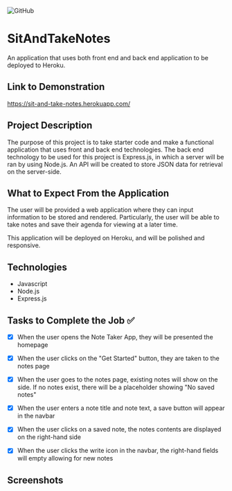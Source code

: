 ![GitHub](https://img.shields.io/github/license/Joeseff6/SitAndTakeNotes)

# SitAndTakeNotes
An application that uses both front end and back end application to be deployed to Heroku.

## Link to Demonstration 

https://sit-and-take-notes.herokuapp.com/

## Project Description

The purpose of this project is to take starter code and make a functional application that uses front and back end technologies. The back end technology to be used for this project is Express.js, in which a server will be ran by using Node.js. An API will be created to store JSON data for retrieval on the server-side.
## What to Expect From the Application

The user will be provided a web application where they can input information to be stored and rendered. Particularly, the user will be able to take notes and save their agenda for viewing at a later time.

This application will be deployed on Heroku, and will be polished and responsive.

## Technologies

* Javascript
* Node.js
* Express.js
## Tasks to Complete the Job :white_check_mark:

- [x] When the user opens the Note Taker App, they will be presented the homepage
- [x] When the user clicks on the "Get Started" button, they are taken to the notes page
- [x] When the user goes to the notes page, existing notes will show on the side. If no notes exist, there will be a placeholder showing "No saved notes"
- [x] When the user enters a note title and note text, a save button will appear in the navbar
- [x] When the user clicks on a saved note, the notes contents are displayed on the right-hand side
- [x] When the user clicks the write icon in the navbar, the right-hand fields will empty allowing for new notes


## Screenshots



